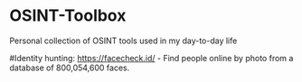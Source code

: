 # OSINT-Toolbox
Personal collection of OSINT tools used in my day-to-day life

#Identity hunting:
https://facecheck.id/ - Find people online by photo from a database of 800,054,600 faces.
